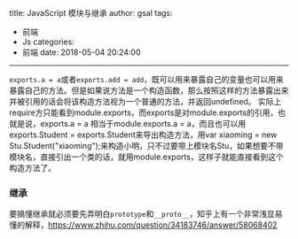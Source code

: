 title: JavaScript 模块与继承
author: gsal
tags:
  - 前端
  - Js
categories:
  - 前端
date: 2018-05-04 20:24:00
---
`exports.a = a`或者`exports.add = add`，既可以用来暴露自己的变量也可以用来暴露自己的方法。但是如果说方法是一个构造函数，那么按照这样的方法暴露出来并被引用的话会将该构造方法视为一个普通的方法，并返回undefined。
实际上require方只能看到module.exports，而exports是对module.exports的引用，也就是说，exports.a = a 相当于module.exports.a = a，而且也可以用exports.Student = exports.Student来导出构造方法，用var xiaoming = new Stu.Student("xiaoming");来构造小明，只不过要带上模块名Stu，如果想要不带模块名，直接引出一个类的话，就用module.exports，这样子就能直接看到这个构造方法了。

### 继承
要搞懂继承就必须要先弄明白`prototype`和`__proto__`，知乎上有一个非常浅显易懂的解释，https://www.zhihu.com/question/34183746/answer/58068402
